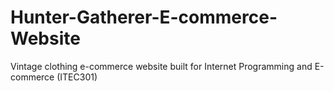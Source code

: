 # Hunter-Gatherer-E-commerce-Website
Vintage clothing e-commerce website built for Internet Programming and E-commerce (ITEC301) 
